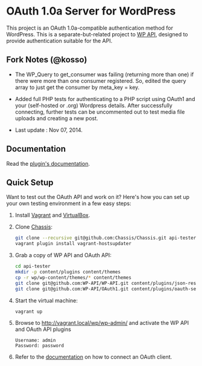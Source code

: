 # OAuth 1.0a Server for WordPress
This project is an OAuth 1.0a-compatible authentication method for WordPress.
This is a separate-but-related project to [WP API](https://github.com/WP-API/WP-API), designed to provide
authentication suitable for the API.

## Fork Notes (@kosso)

- The WP_Query to get_consumer was failing (returning more than one) if there were more than one consumer registered. So, edited the query array to just get the consumer by meta_key = key. 

- Added full PHP tests for authenticating to a PHP script using OAuth1 and your (self-hosted or .org) Wordpress details. After successfully connecting, further tests can be uncommented out to test media file uploads and creating a new post.

- Last update : Nov 07, 2014.

## Documentation

Read the [plugin's documentation][docs].

[docs]: https://github.com/WP-API/OAuth1/tree/master/docs


## Quick Setup

Want to test out the OAuth API and work on it? Here's how you can set up your own
testing environment in a few easy steps:

1. Install [Vagrant](http://vagrantup.com/) and [VirtualBox](https://www.virtualbox.org/).
2. Clone [Chassis](https://github.com/Chassis/Chassis):

   ```bash
   git clone --recursive git@github.com:Chassis/Chassis.git api-tester
   vagrant plugin install vagrant-hostsupdater
   ```

3. Grab a copy of WP API and OAuth API:

   ```bash
   cd api-tester
   mkdir -p content/plugins content/themes
   cp -r wp/wp-content/themes/* content/themes
   git clone git@github.com:WP-API/WP-API.git content/plugins/json-rest-api
   git clone git@github.com:WP-API/OAuth1.git content/plugins/oauth-server
   ```

4. Start the virtual machine:

   ```bash
   vagrant up
   ```

5. Browse to http://vagrant.local/wp/wp-admin/ and activate the WP API and OAuth
   API plugins

   ```
   Username: admin
   Password: password
   ```

6. Refer to the [documentation][docs] on how to connect an OAuth client.
